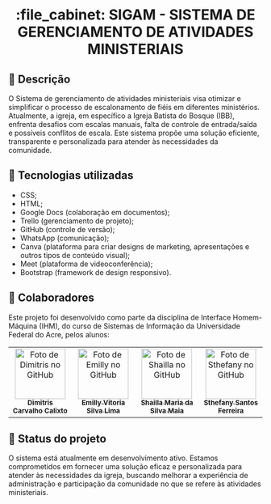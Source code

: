 <h1 align="center">:file_cabinet: SIGAM - SISTEMA DE GERENCIAMENTO DE ATIVIDADES MINISTERIAIS </h1>

## :memo: Descrição
O Sistema de gerenciamento de atividades ministeriais visa otimizar e simplificar o processo de escalonamento de fiéis em diferentes ministérios. Atualmente, a igreja, em específico a Igreja Batista do Bosque (IBB), enfrenta desafios com escalas manuais, falta de controle de entrada/saída e possíveis conflitos de escala. Este sistema propõe uma solução eficiente, transparente e personalizada para atender às necessidades da comunidade.

## :wrench: Tecnologias utilizadas
* CSS;
* HTML;
* Google Docs (colaboração em documentos);
* Trello (gerenciamento de projeto);
* GitHub (controle de versão);
* WhatsApp (comunicação);
* Canva (plataforma para criar designs de marketing, apresentações e outros tipos de conteúdo visual);
* Meet (plataforma de videoconferência);
* Bootstrap (framework de design responsivo).

## :handshake: Colaboradores
Este projeto foi desenvolvido como parte da disciplina de Interface Homem-Máquina (IHM), do curso de Sistemas de Informação da Universidade Federal do Acre, pelos alunos:
<table>
  <tr>
    <td align="center">
      <a href="https://github.com/idimitrisc47">
        <img src="https://avatars.githubusercontent.com/u/68653065?v=4" width="100px;" alt="Foto de Dimitris no GitHub"/><br>
        <sub>
          <b>Dimitris Carvalho Calixto</b>
        </sub>
      </a>
    </td>
    <td align="center">
      <a href="https://github.com/emillyvsl">
        <img src="https://avatars.githubusercontent.com/u/115952368?v=4" width="100px;" alt="Foto de Emilly no GitHub"/><br>
        <sub>
          <b>Emilly Vitoria Silva Lima </b>
        </sub>
      </a>
    </td>
    <td align="center">
      <a href="https://github.com/ShayllaMaia">
        <img src="https://avatars.githubusercontent.com/u/112740621?v=4" width="100px;" alt="Foto de Shailla no GitHub"/><br>
        <sub>
          <b>Shailla Maria da Silva Maia</b>
        </sub>
      </a>
    </td>
    <td align="center">
      <a href="https://github.com/sthefanySF">
        <img src="https://avatars.githubusercontent.com/u/100035817?v=4" width="100px;" alt="Foto de Sthefany no GitHub"/><br>
        <sub>
          <b>Sthefany Santos Ferreira</b>
        </sub>
      </a>
    </td>
  </tr>
</table>

## :dart: Status do projeto
O sistema está atualmente em desenvolvimento ativo. Estamos comprometidos em fornecer uma solução eficaz e personalizada para atender às necessidades da igreja, buscando melhorar a experiência de administração e participação da comunidade no que se refere às atividades ministeriais.
